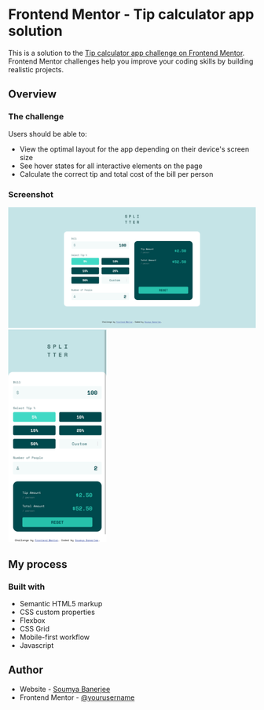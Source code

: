 # Frontend Mentor - Tip calculator app solution

This is a solution to the [Tip calculator app challenge on Frontend Mentor](https://www.frontendmentor.io/challenges/tip-calculator-app-ugJNGbJUX). Frontend Mentor challenges help you improve your coding skills by building realistic projects.

## Overview

### The challenge

Users should be able to:

- View the optimal layout for the app depending on their device's screen size
- See hover states for all interactive elements on the page
- Calculate the correct tip and total cost of the bill per person

### Screenshot

<img src="screenshot/screenshot-1.png" width="850" />
<img src="screenshot/screenshot-2.png" width="200" />

## My process

### Built with

- Semantic HTML5 markup
- CSS custom properties
- Flexbox
- CSS Grid
- Mobile-first workflow
- Javascript

## Author

- Website - [Soumya Banerjee](https://soumya495.github.io/Soumya-Banerjee/)
- Frontend Mentor - [@yourusername](https://www.frontendmentor.io/profile/soumya495)